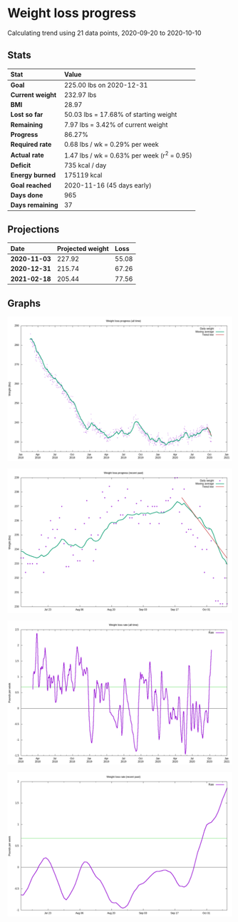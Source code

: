 # Weight loss progress

Calculating trend using 21 data points, 2020-09-20 to 2020-10-10

## Stats

Stat|Value
:-|:-
**Goal**|225.00 lbs on 2020-12-31
**Current weight**|232.97 lbs
**BMI**|28.97
**Lost so far**|50.03 lbs = 17.68% of starting weight
**Remaining**|7.97 lbs =  3.42% of current  weight
**Progress**|86.27%
**Required rate**|0.68 lbs / wk = 0.29% per week
**Actual rate**|1.47 lbs / wk = 0.63% per week  (r<sup>2</sup> = 0.95)
**Deficit**|735 kcal / day
**Energy burned**|175119 kcal
**Goal reached**|2020-11-16 (45 days early)
**Days done**|965
**Days remaining**|37

## Projections

Date|Projected weight|Loss
:-|:-|:-
**2020-11-03**|227.92|55.08
**2020-12-31**|215.74|67.26
**2021-02-18**|205.44|77.56

## Graphs

![](weight-graph-alltime.png)

![](weight-graph-recent.png)

![](rate-graph-alltime.png)

![](rate-graph-recent.png)
